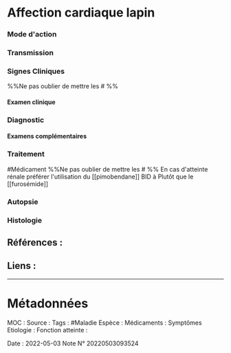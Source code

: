 # Affection cardiaque lapin
### Mode d'action
### Transmission
### Signes Cliniques
%%Ne pas oublier de mettre les # %%
#### Examen clinique
### Diagnostic
#### Examens complémentaires
### Traitement
#Médicament 
%%Ne pas oublier de mettre les # %%
En cas d'atteinte rénale préférer l'utilisation du [[pimobendane]] BID à 
Plutôt que le [[furosémide]]
### Autopsie
### Histologie

## Références :
>
 

## Liens :



***

# Métadonnées
MOC :
Source :
Tags : #Maladie 
	Espèce :
	Médicaments :
	Symptômes
	Etiologie :
	Fonction atteinte :
	
Date : 2022-05-03
Note N° 20220503093524